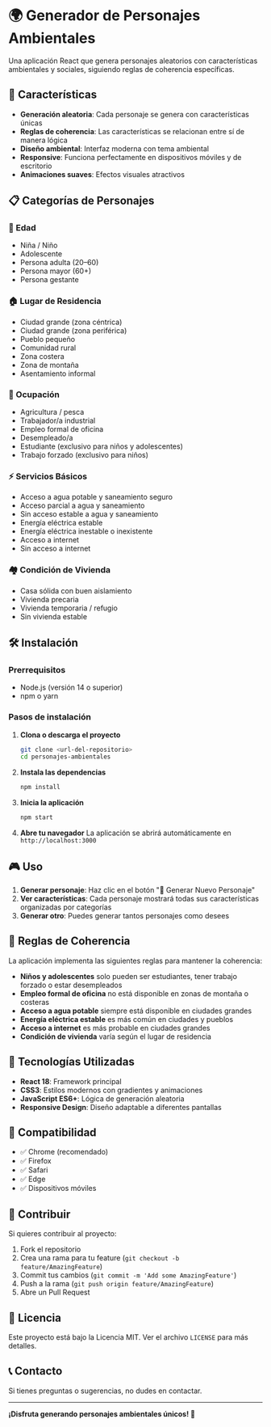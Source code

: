 # 🌍 Generador de Personajes Ambientales

Una aplicación React que genera personajes aleatorios con características ambientales y sociales, siguiendo reglas de coherencia específicas.

## 🚀 Características

- **Generación aleatoria**: Cada personaje se genera con características únicas
- **Reglas de coherencia**: Las características se relacionan entre sí de manera lógica
- **Diseño ambiental**: Interfaz moderna con tema ambiental
- **Responsive**: Funciona perfectamente en dispositivos móviles y de escritorio
- **Animaciones suaves**: Efectos visuales atractivos

## 📋 Categorías de Personajes

### 📅 Edad
- Niña / Niño
- Adolescente
- Persona adulta (20–60)
- Persona mayor (60+)
- Persona gestante

### 🏠 Lugar de Residencia
- Ciudad grande (zona céntrica)
- Ciudad grande (zona periférica)
- Pueblo pequeño
- Comunidad rural
- Zona costera
- Zona de montaña
- Asentamiento informal

### 💼 Ocupación
- Agricultura / pesca
- Trabajador/a industrial
- Empleo formal de oficina
- Desempleado/a
- Estudiante (exclusivo para niños y adolescentes)
- Trabajo forzado (exclusivo para niños)

### ⚡ Servicios Básicos
- Acceso a agua potable y saneamiento seguro
- Acceso parcial a agua y saneamiento
- Sin acceso estable a agua y saneamiento
- Energía eléctrica estable
- Energía eléctrica inestable o inexistente
- Acceso a internet
- Sin acceso a internet

### 🏘️ Condición de Vivienda
- Casa sólida con buen aislamiento
- Vivienda precaria
- Vivienda temporaria / refugio
- Sin vivienda estable

## 🛠️ Instalación

### Prerrequisitos
- Node.js (versión 14 o superior)
- npm o yarn

### Pasos de instalación

1. **Clona o descarga el proyecto**
   ```bash
   git clone <url-del-repositorio>
   cd personajes-ambientales
   ```

2. **Instala las dependencias**
   ```bash
   npm install
   ```

3. **Inicia la aplicación**
   ```bash
   npm start
   ```

4. **Abre tu navegador**
   La aplicación se abrirá automáticamente en `http://localhost:3000`

## 🎮 Uso

1. **Generar personaje**: Haz clic en el botón "🎲 Generar Nuevo Personaje"
2. **Ver características**: Cada personaje mostrará todas sus características organizadas por categorías
3. **Generar otro**: Puedes generar tantos personajes como desees

## 🔧 Reglas de Coherencia

La aplicación implementa las siguientes reglas para mantener la coherencia:

- **Niños y adolescentes** solo pueden ser estudiantes, tener trabajo forzado o estar desempleados
- **Empleo formal de oficina** no está disponible en zonas de montaña o costeras
- **Acceso a agua potable** siempre está disponible en ciudades grandes
- **Energía eléctrica estable** es más común en ciudades y pueblos
- **Acceso a internet** es más probable en ciudades grandes
- **Condición de vivienda** varía según el lugar de residencia

## 🎨 Tecnologías Utilizadas

- **React 18**: Framework principal
- **CSS3**: Estilos modernos con gradientes y animaciones
- **JavaScript ES6+**: Lógica de generación aleatoria
- **Responsive Design**: Diseño adaptable a diferentes pantallas

## 📱 Compatibilidad

- ✅ Chrome (recomendado)
- ✅ Firefox
- ✅ Safari
- ✅ Edge
- ✅ Dispositivos móviles

## 🤝 Contribuir

Si quieres contribuir al proyecto:

1. Fork el repositorio
2. Crea una rama para tu feature (`git checkout -b feature/AmazingFeature`)
3. Commit tus cambios (`git commit -m 'Add some AmazingFeature'`)
4. Push a la rama (`git push origin feature/AmazingFeature`)
5. Abre un Pull Request

## 📄 Licencia

Este proyecto está bajo la Licencia MIT. Ver el archivo `LICENSE` para más detalles.

## 📞 Contacto

Si tienes preguntas o sugerencias, no dudes en contactar.

---

**¡Disfruta generando personajes ambientales únicos! 🌱**
